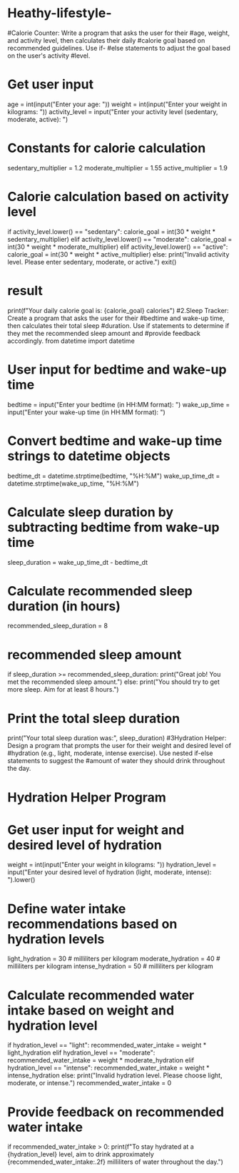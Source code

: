 # Heathy-lifestyle-
#Calorie Counter: Write a program that asks the user for their 
#age, weight, and activity level, then calculates their daily 
#calorie goal based on recommended guidelines. Use if-
#else statements to adjust the goal based on the user's activity 
#level.
# Get user input
age = int(input("Enter your age: "))
weight = int(input("Enter your weight in kilograms: "))
activity_level = input("Enter your activity level (sedentary, moderate, active): ") 
# Constants for calorie calculation
sedentary_multiplier = 1.2
moderate_multiplier = 1.55
active_multiplier = 1.9
# Calorie calculation based on activity level
if activity_level.lower() == "sedentary":
    calorie_goal = int(30 * weight * sedentary_multiplier)
elif activity_level.lower() == "moderate":
    calorie_goal = int(30 * weight * moderate_multiplier)
elif activity_level.lower() == "active":
    calorie_goal = int(30 * weight * active_multiplier)
else:
    print("Invalid activity level. Please enter sedentary, moderate, or active.")
    exit()
# result
print(f"Your daily calorie goal is: {calorie_goal} calories")
#2.Sleep Tracker: Create a program that asks the user for their 
#bedtime and wake-up time, then calculates their total sleep 
#duration. Use if statements to determine if they met the recommended sleep amount and 
#provide feedback accordingly.
from datetime import datetime
# User input for bedtime and wake-up time
bedtime = input("Enter your bedtime (in HH:MM format): ")
wake_up_time = input("Enter your wake-up time (in HH:MM format): ")
# Convert bedtime and wake-up time strings to datetime objects
bedtime_dt = datetime.strptime(bedtime, "%H:%M")
wake_up_time_dt = datetime.strptime(wake_up_time, "%H:%M")
# Calculate sleep duration by subtracting bedtime from wake-up time
sleep_duration = wake_up_time_dt - bedtime_dt
# Calculate recommended sleep duration (in hours)
recommended_sleep_duration = 8
# recommended sleep amount
if sleep_duration >= recommended_sleep_duration:
    print("Great job! You met the recommended sleep amount.")
else:
    print("You should try to get more sleep. Aim for at least 8 hours.")
# Print the total sleep duration
print("Your total sleep duration was:", sleep_duration)
#3Hydration Helper: Design a program that prompts the user for their weight and desired level of 
#hydration (e.g., light, moderate, intense exercise). Use nested if-else statements to suggest the 
#amount of water they should drink throughout the day.
# Hydration Helper Program
# Get user input for weight and desired level of hydration
weight = int(input("Enter your weight in kilograms: "))
hydration_level = input("Enter your desired level of hydration (light, moderate, intense): ").lower()

# Define water intake recommendations based on hydration levels
light_hydration = 30  # milliliters per kilogram
moderate_hydration = 40  # milliliters per kilogram
intense_hydration = 50  # milliliters per kilogram

# Calculate recommended water intake based on weight and hydration level
if hydration_level == "light":
    recommended_water_intake = weight * light_hydration
elif hydration_level == "moderate":
    recommended_water_intake = weight * moderate_hydration
elif hydration_level == "intense":
    recommended_water_intake = weight * intense_hydration
else:
    print("Invalid hydration level. Please choose light, moderate, or intense.")
    recommended_water_intake = 0

# Provide feedback on recommended water intake
if recommended_water_intake > 0:
    print(f"To stay hydrated at a {hydration_level} level, aim to drink approximately {recommended_water_intake:.2f} milliliters of water throughout the day.")
    
